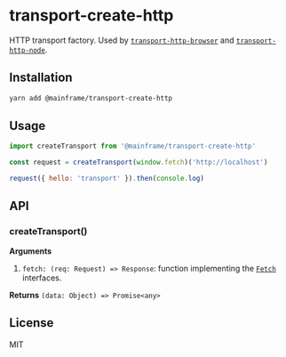 # transport-create-http

HTTP transport factory. Used by [`transport-http-browser`]('../transport-http-browser') and [`transport-http-node`]('../transport-http-node').

## Installation

```sh
yarn add @mainframe/transport-create-http
```

## Usage

```js
import createTransport from '@mainframe/transport-create-http'

const request = createTransport(window.fetch)('http://localhost')

request({ hello: 'transport' }).then(console.log)
```

## API

### createTransport()

**Arguments**

1.  `fetch: (req: Request) => Response`: function implementing the [`Fetch`](https://developer.mozilla.org/en-US/docs/Web/API/Fetch_API) interfaces.

**Returns** `(data: Object) => Promise<any>`

## License

MIT

